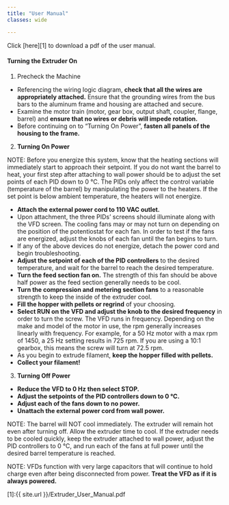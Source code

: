 ```yaml
---
title: "User Manual"
classes: wide

---
```


Click [here][1] to download a pdf of the user manual.

#### Turning the Extruder On
1. Precheck the Machine
*  Referencing the wiring logic diagram, **check that all the wires are appropriately attached.** Ensure that the grounding wires from the bus bars to the aluminum frame and housing are attached and secure.
*  Examine the motor train (motor, gear box, output shaft, coupler, flange, barrel) and **ensure that no wires or debris will impede rotation.**
*  Before continuing on to “Turning On Power”, **fasten all panels of the housing to the frame.**

2. **Turning On Power**

NOTE: Before you energize this system, know that the heating sections will immediately start to approach their setpoint. If you do not want the barrel to heat, your first step after attaching to wall power should be to adjust the set points of each PID down to 0 ℃. The PIDs only affect the control variable (temperature of the barrel) by manipulating the power to the heaters. If the set point is below ambient temperature, the heaters will not energize.
*  **Attach the external power cord to 110 VAC outlet.** 
*  Upon attachment, the three PIDs’ screens should illuminate along with the VFD screen. The cooling fans may or may not turn on depending on the position of the potentiostat for each fan. In order to test if the fans are energized, adjust the knobs of each fan until the fan begins to turn.
*  If any of the above devices do not energize, detach the power cord and begin troubleshooting.
*  **Adjust the setpoint of each of the PID controllers** to the desired temperature, and wait for the barrel to reach the desired temperature.
*  **Turn the feed section fan on.** The strength of this fan should be above half power as the feed section generally needs to be cool. 
* **Turn the compression and metering section fans** to a reasonable strength to keep the inside of the extruder cool.
*  **Fill the hopper with pellets or regrind** of your choosing.
*  **Select RUN on the VFD and adjust the knob to the desired frequency** in order to turn the screw. The VFD runs in frequency. Depending on the make and model of the motor in use, the rpm generally increases linearly with frequency. For example, for a 50 Hz motor with a max rpm of 1450, a 25 Hz setting results in 725 rpm. If you are using a 10:1 gearbox, this means the screw will turn at 72.5 rpm.
*  As you begin to extrude filament, **keep the hopper filled with pellets.**
*  **Collect your filament!**

3. **Turning Off Power**
*  **Reduce the VFD to 0 Hz then select STOP.**
*  **Adjust the setpoints of the PID controllers down to 0 ℃.**
*  **Adjust each of the fans down to no power.**
*  **Unattach the external power cord from wall power.**

NOTE: The barrel will NOT cool immediately. The extruder will remain hot even after turning off. Allow the extruder time to cool. If the extruder needs to be cooled quickly, keep the extruder attached to wall power, adjust the PID controllers to 0 ℃, and run each of the fans at full power until the desired barrel temperature is reached.

NOTE: VFDs function with very large capacitors that will continue to hold charge even after being disconnected from power. **Treat the VFD as if it is always powered.** 



[1]:{{ site.url }}/Extruder_User_Manual.pdf
